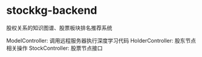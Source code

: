# stockkg-backend

股权关系的知识图谱、股票板块排名推荐系统

ModelController: 调用远程服务器执行深度学习代码
HolderController: 股东节点相关操作
StockController: 股票节点接口

